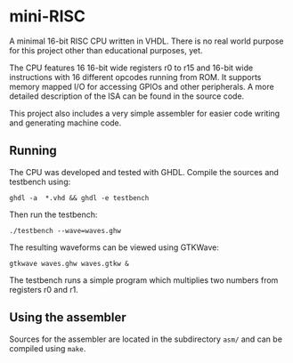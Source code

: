 # mini-RISC

A minimal 16-bit RISC CPU written in VHDL. There is no real world purpose for this project other than educational purposes, yet.

The CPU features 16 16-bit wide registers r0 to r15 and 16-bit wide instructions with 16 different opcodes running from ROM. It supports memory mapped I/O for accessing GPIOs and other peripherals. A more detailed description of the ISA can be found in the source code.

This project also includes a very simple assembler for easier code writing and generating machine code.

## Running

The CPU was developed and tested with GHDL. Compile the sources and testbench using:
```
ghdl -a  *.vhd && ghdl -e testbench
```

Then run the testbench:
```
./testbench --wave=waves.ghw
```

The resulting waveforms can be viewed using GTKWave:
```
gtkwave waves.ghw waves.gtkw &
```

The testbench runs a simple program which multiplies two numbers from registers r0 and r1.

## Using the assembler

Sources for the assembler are located in the subdirectory `asm/` and can be compiled using `make`.
